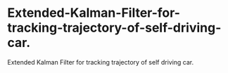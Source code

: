 # Extended-Kalman-Filter-for-tracking-trajectory-of-self-driving-car.
Extended Kalman Filter for tracking trajectory of self driving car.
